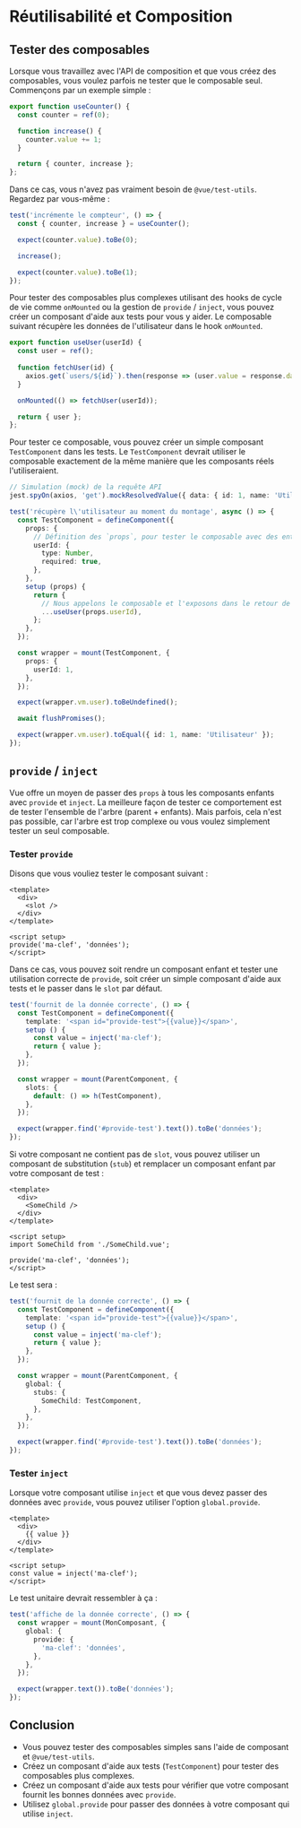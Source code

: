 # Réutilisabilité et Composition

## Tester des composables

Lorsque vous travaillez avec l'API de composition et que vous créez des composables, vous voulez parfois ne tester que le composable seul. Commençons par un exemple simple&nbsp;:

```typescript
export function useCounter() {
  const counter = ref(0);

  function increase() {
    counter.value += 1;
  }

  return { counter, increase };
};
```

Dans ce cas, vous n'avez pas vraiment besoin de `@vue/test-utils`. Regardez par vous-même&nbsp;:

```typescript
test('incrémente le compteur', () => {
  const { counter, increase } = useCounter();

  expect(counter.value).toBe(0);

  increase();

  expect(counter.value).toBe(1);
});
```

Pour tester des composables plus complexes utilisant des hooks de cycle de vie comme `onMounted` ou la gestion de `provide` / `inject`, vous pouvez créer un composant d'aide aux tests pour vous y aider. Le composable suivant récupère les données de l'utilisateur dans le hook `onMounted`.

```typescript
export function useUser(userId) {
  const user = ref();
  
  function fetchUser(id) {
    axios.get(`users/${id}`).then(response => (user.value = response.data));
  }

  onMounted(() => fetchUser(userId));

  return { user };
};
```

Pour tester ce composable, vous pouvez créer un simple composant `TestComponent` dans les tests. Le `TestComponent` devrait utiliser le composable exactement de la même manière que les composants réels l'utiliseraient.

```typescript
// Simulation (mock) de la requête API
jest.spyOn(axios, 'get').mockResolvedValue({ data: { id: 1, name: 'Utilisateur' } });

test('récupère l\'utilisateur au moment du montage', async () => {
  const TestComponent = defineComponent({
    props: {
      // Définition des `props`, pour tester le composable avec des entrées différentes.
      userId: {
        type: Number,
        required: true,
      },
    },
    setup (props) {
      return {
        // Nous appelons le composable et l'exposons dans le retour de l'instance du composant. Nous pourrons donc ensuite y accéder dans `wrapper.vm`.
        ...useUser(props.userId),
      };
    },
  });

  const wrapper = mount(TestComponent, {
    props: {
      userId: 1,
    },
  });

  expect(wrapper.vm.user).toBeUndefined();

  await flushPromises();

  expect(wrapper.vm.user).toEqual({ id: 1, name: 'Utilisateur' });
});
```

## `provide` / `inject`

Vue offre un moyen de passer des `props` à tous les composants enfants avec `provide` et `inject`. La meilleure façon de tester ce comportement est de tester l'ensemble de l'arbre (parent + enfants). Mais parfois, cela n'est pas possible, car l'arbre est trop complexe ou vous voulez simplement tester un seul composable.

### Tester `provide`

Disons que vous vouliez tester le composant suivant&nbsp;:
```vue
<template>
  <div>
    <slot />
  </div>
</template>

<script setup>
provide('ma-clef', 'données');
</script>
```

Dans ce cas, vous pouvez soit rendre un composant enfant et tester une utilisation correcte de `provide`, soit créer un simple composant d'aide aux tests et le passer dans le `slot` par défaut.

```typescript
test('fournit de la donnée correcte', () => {
  const TestComponent = defineComponent({
    template: '<span id="provide-test">{{value}}</span>',
    setup () {
      const value = inject('ma-clef');
      return { value };
    },
  });

  const wrapper = mount(ParentComponent, {
    slots: {
      default: () => h(TestComponent),
    },
  });

  expect(wrapper.find('#provide-test').text()).toBe('données');
});
```

Si votre composant ne contient pas de `slot`, vous pouvez utiliser un composant de substitution (`stub`) et remplacer un composant enfant par votre composant de test&nbsp;:

```vue
<template>
  <div>
    <SomeChild />
  </div>
</template>

<script setup>
import SomeChild from './SomeChild.vue';

provide('ma-clef', 'données');
</script>
```

Le test sera&nbsp;:

```typescript
test('fournit de la donnée correcte', () => {
  const TestComponent = defineComponent({
    template: '<span id="provide-test">{{value}}</span>',
    setup () {
      const value = inject('ma-clef');
      return { value };
    },
  });

  const wrapper = mount(ParentComponent, {
    global: {
      stubs: {
        SomeChild: TestComponent,
      },
    },
  });

  expect(wrapper.find('#provide-test').text()).toBe('données');
});
```

### Tester `inject`

Lorsque votre composant utilise `inject` et que vous devez passer des données avec `provide`, vous pouvez utiliser l'option `global.provide`.

```vue
<template>
  <div>
    {{ value }}
  </div>
</template>

<script setup>
const value = inject('ma-clef');
</script>
```

Le test unitaire devrait ressembler à ça&nbsp;: 

```typescript
test('affiche de la donnée correcte', () => {
  const wrapper = mount(MonComposant, {
    global: {
      provide: {
        'ma-clef': 'données',
      },
    },
  });

  expect(wrapper.text()).toBe('données');
});
```

## Conclusion

- Vous pouvez tester des composables simples sans l'aide de composant et `@vue/test-utils`.
- Créez un composant d'aide aux tests (`TestComponent`) pour tester des composables plus complexes.
- Créez un composant d'aide aux tests pour vérifier que votre composant fournit les bonnes données avec `provide`.
- Utilisez `global.provide` pour passer des données à votre composant qui utilise `inject`.
